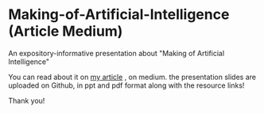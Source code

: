 # Making-of-Artificial-Intelligence (Article Medium)
An expository-informative presentation about "Making of Artificial Intelligence" 

You can read about it on <a href='https://medium.com/@mshayanb/creation-making-of-artificial-intelligence-1de8a3f1a851'>my article</a> , on medium.
the presentation slides are uploaded on Github, in ppt and pdf format along with the resource links! 

Thank you!
